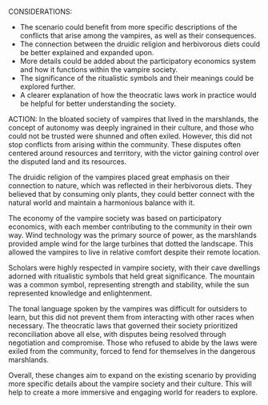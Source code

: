 CONSIDERATIONS:
- The scenario could benefit from more specific descriptions of the conflicts that arise among the vampires, as well as their consequences.
- The connection between the druidic religion and herbivorous diets could be better explained and expanded upon.
- More details could be added about the participatory economics system and how it functions within the vampire society.
- The significance of the ritualistic symbols and their meanings could be explored further.
- A clearer explanation of how the theocratic laws work in practice would be helpful for better understanding the society.

ACTION:
In the bloated society of vampires that lived in the marshlands, the concept of autonomy was deeply ingrained in their culture, and those who could not be trusted were shunned and often exiled. However, this did not stop conflicts from arising within the community. These disputes often centered around resources and territory, with the victor gaining control over the disputed land and its resources.

The druidic religion of the vampires placed great emphasis on their connection to nature, which was reflected in their herbivorous diets. They believed that by consuming only plants, they could better connect with the natural world and maintain a harmonious balance with it.

The economy of the vampire society was based on participatory economics, with each member contributing to the community in their own way. Wind technology was the primary source of power, as the marshlands provided ample wind for the large turbines that dotted the landscape. This allowed the vampires to live in relative comfort despite their remote location.

Scholars were highly respected in vampire society, with their cave dwellings adorned with ritualistic symbols that held great significance. The mountain was a common symbol, representing strength and stability, while the sun represented knowledge and enlightenment.

The tonal language spoken by the vampires was difficult for outsiders to learn, but this did not prevent them from interacting with other races when necessary. The theocratic laws that governed their society prioritized reconciliation above all else, with disputes being resolved through negotiation and compromise. Those who refused to abide by the laws were exiled from the community, forced to fend for themselves in the dangerous marshlands.

Overall, these changes aim to expand on the existing scenario by providing more specific details about the vampire society and their culture. This will help to create a more immersive and engaging world for readers to explore.